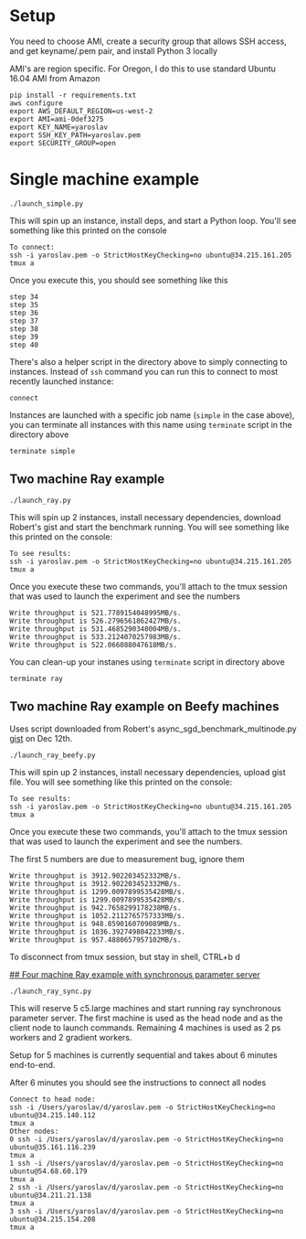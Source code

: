 # Setup

You need to choose AMI, create a security group that allows SSH access, and get keyname/.pem pair, and install Python 3 locally


AMI's are region specific. For Oregon, I do this to use standard Ubuntu 16.04 AMI from Amazon

```
pip install -r requirements.txt
aws configure
export AWS_DEFAULT_REGION=us-west-2
export AMI=ami-0def3275
export KEY_NAME=yaroslav
export SSH_KEY_PATH=yaroslav.pem
export SECURITY_GROUP=open
```


# Single machine example

```
./launch_simple.py
```

This will spin up an instance, install deps, and start a Python loop. You'll see something like this printed on the console

```
To connect:
ssh -i yaroslav.pem -o StrictHostKeyChecking=no ubuntu@34.215.161.205
tmux a
```
Once you execute this, you should see something like this

```
step 34
step 35
step 36
step 37
step 38
step 39
step 40
```

There's also a helper script in the directory above to simply connecting to instances. Instead of `ssh` command you can run this to connect to most recently launched instance:

```
connect
```

Instances are launched with a specific job name (`simple` in the case above), you can terminate all instances with this name using `terminate` script in the directory above

```
terminate simple
```


## Two machine Ray example

```
./launch_ray.py
```

This will spin up 2 instances, install necessary dependencies, download Robert's gist and start the benchmark running. You will see something like this printed on the console:

```
To see results:
ssh -i yaroslav.pem -o StrictHostKeyChecking=no ubuntu@34.215.161.205
tmux a
```

Once you execute these two commands, you'll attach to the tmux session that was used to launch the experiment and see the numbers

```
Write throughput is 521.7789154048995MB/s.
Write throughput is 526.2796561862427MB/s.
Write throughput is 531.4685290340004MB/s.
Write throughput is 533.2124070257983MB/s.
Write throughput is 522.066088047618MB/s.
```

You can clean-up your instanes using `terminate` script in directory above

```
terminate ray
```

## Two machine Ray example on Beefy machines
Uses script downloaded from Robert's async_sgd_benchmark_multinode.py [gist](https://gist.githubusercontent.com/robertnishihara/24979fb01b4b70b89e5cf9fbbf9d7d65/raw/b2d3bb66e881034039fbd244d7f72c5f6b425235/async_sgd_benchmark_multinode.py) on Dec 12th.

```
./launch_ray_beefy.py
```
This will spin up 2 instances, install necessary dependencies, upload gist file. You will see something like this printed on the console:

```
To see results:
ssh -i yaroslav.pem -o StrictHostKeyChecking=no ubuntu@34.215.161.205
tmux a
```

Once you execute these two commands, you'll attach to the tmux session that was used to launch the experiment and see the numbers.

The first 5 numbers are due to measurement bug, ignore them
```
Write throughput is 3912.902203452332MB/s.
Write throughput is 3912.902203452332MB/s.
Write throughput is 1299.0097899535428MB/s.
Write throughput is 1299.0097899535428MB/s.
Write throughput is 942.7658299178238MB/s.
Write throughput is 1052.2112765757333MB/s.
Write throughput is 948.8590160709089MB/s.
Write throughput is 1036.3927498042233MB/s.
Write throughput is 957.4880657957102MB/s.
```

To disconnect from tmux session, but stay in shell, CTRL+b d

[## Four machine Ray example with synchronous parameter server](#sync-example)

```
./launch_ray_sync.py
```

This will reserve 5 c5.large machines and start running ray synchronous parameter server. The first machine is used as the head node and as the client node to launch commands. Remaining 4 machines is used as 2 ps workers and 2 gradient workers.

Setup for 5 machines is currently sequential and takes about 6 minutes end-to-end.

After 6 minutes you should see the instructions to connect all nodes

```
Connect to head node:
ssh -i /Users/yaroslav/d/yaroslav.pem -o StrictHostKeyChecking=no ubuntu@34.215.140.112
tmux a
Other nodes:
0 ssh -i /Users/yaroslav/d/yaroslav.pem -o StrictHostKeyChecking=no ubuntu@35.161.116.239
tmux a
1 ssh -i /Users/yaroslav/d/yaroslav.pem -o StrictHostKeyChecking=no ubuntu@54.68.60.179
tmux a
2 ssh -i /Users/yaroslav/d/yaroslav.pem -o StrictHostKeyChecking=no ubuntu@34.211.21.138
tmux a
3 ssh -i /Users/yaroslav/d/yaroslav.pem -o StrictHostKeyChecking=no ubuntu@34.215.154.208
tmux a
```
